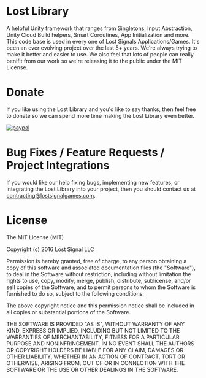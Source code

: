 # Lost Library

A helpful Unity framework that ranges from Singletons, Input Abstraction, Unity Cloud Build helpers, Smart Coroutines, App Initialization and more.  This code base is used in every one of Lost Signals Applications/Games.  It's been an ever evolving project over the last 5+ years.  We're always trying to make it better and easier to use.  We also feel that lots of people can really benifit from our work so we're releasing it to the public under the MIT License. 

# Donate

If you like using the Lost Library and you'd like to say thanks, then feel free to donate so we can spend more time making the Lost Library even better.  

[![paypal](https://www.paypalobjects.com/en_US/i/btn/btn_donateCC_LG.gif)](https://www.paypal.com/cgi-bin/webscr?cmd=_s-xclick&hosted_button_id=V3GJRJMZ8LBRA)

# Bug Fixes / Feature Requests / Project Integrations

If you would like our help fixing bugs, implementing new features, or integrating the Lost Library into your project, then you should contact us at contracting@lostsignalgames.com.


# License

The MIT License (MIT)

Copyright (c) 2016 Lost Signal LLC

Permission is hereby granted, free of charge, to any person obtaining a copy of this software and associated documentation files (the "Software"), to deal in the Software without restriction, including without limitation the rights to use, copy, modify, merge, publish, distribute, sublicense, and/or sell copies of the Software, and to permit persons to whom the Software is furnished to do so, subject to the following conditions:

The above copyright notice and this permission notice shall be included in all copies or substantial portions of the Software.

THE SOFTWARE IS PROVIDED "AS IS", WITHOUT WARRANTY OF ANY KIND, EXPRESS OR IMPLIED, INCLUDING BUT NOT LIMITED TO THE WARRANTIES OF MERCHANTABILITY, FITNESS FOR A PARTICULAR PURPOSE AND NONINFRINGEMENT. IN NO EVENT SHALL THE AUTHORS OR COPYRIGHT HOLDERS BE LIABLE FOR ANY CLAIM, DAMAGES OR OTHER LIABILITY, WHETHER IN AN ACTION OF CONTRACT, TORT OR OTHERWISE, ARISING FROM, OUT OF OR IN CONNECTION WITH THE SOFTWARE OR THE USE OR OTHER DEALINGS IN THE SOFTWARE.

